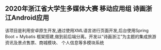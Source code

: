 ## 2020年浙江省大学生多媒体大赛 移动应用组  诗画浙江Android应用

该项目是利用安卓原生开发,通过使用XML语言进行页面开发,后台使用Spring Boot + Mybatis
框架搭建,做到前后端分离。开发以“诗画浙江”为主题的集成旅游资讯及景点售票、商城模块、
个人信息等多模块系统
